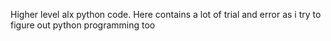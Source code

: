 Higher level alx python code. Here contains a lot of trial and error as i try to figure out python programming too